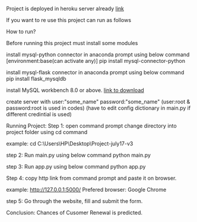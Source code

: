 Project is deployed in heroku server already
[link](https://health-insurance-renewal-pred.herokuapp.com/)


If you want to re use this project can run as follows

How to run?

Before running this project must install some modules

install mysql-python connector in anaconda prompt using below command [environment:base(can activate any)]
pip install mysql-connector-python

install mysql-flask connector in anaconda prompt using below command
pip install flask_mysqldb

install MySQL workbench 8.0 or above. [link to download](https://dev.mysql.com/get/Downloads/MySQLGUITools/mysql-workbench-community-8.0.25-winx64.msi)

create server with user:"some_name" password:"some_name"
(user:root & password:root is used in codes)
(have to edit config dictionary in main.py if different credintial is used)

Running Project:
Step 1:
open command prompt 
change directory into project folder using cd command

example: cd C:\Users\HP\Desktop\Project-july17-v3

step 2:
Run main.py using below command
python main.py

step 3:
Run app.py using below command
python app.py

Step 4:
copy http link from command prompt and paste it on browser.

example: http://127.0.0.1:5000/
Prefered browser: Google Chrome

step 5: Go through the website, fill and submit the form.

Conclusion: Chances of Cusomer Renewal is predicted.
